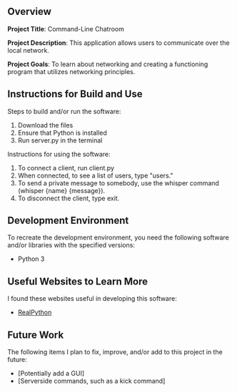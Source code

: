 ## Overview

**Project Title**: Command-Line Chatroom

**Project Description**: This application allows users to communicate over the local network. 

**Project Goals**: To learn about networking and creating a functioning program that utilizes networking principles.

## Instructions for Build and Use

Steps to build and/or run the software:

1. Download the files
2. Ensure that Python is installed
3. Run server.py in the terminal

Instructions for using the software:

1. To connect a client, run client.py
2. When connected, to see a list of users, type "users."
3. To send a private message to somebody, use the whisper command (whisper {name} {message}).
4. To disconnect the client, type exit. 

## Development Environment 

To recreate the development environment, you need the following software and/or libraries with the specified versions:

* Python 3

## Useful Websites to Learn More

I found these websites useful in developing this software:

* [RealPython](https://realpython.com/python-sockets/)

## Future Work

The following items I plan to fix, improve, and/or add to this project in the future:

* [Potentially add a GUI]
* [Serverside commands, such as a kick command]
